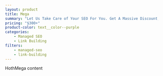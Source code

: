 ```yaml
---
layout: product
title: Mega
summary: "Let Us Take Care of Your SEO For You. Get A Massive Discount, A Custom SEO Strategy & Extra Bonuses"
pricing: "$300+"
product-color: text__color--purple
categories: 
    - Managed SEO
    - Link Building
filters: 
    - managed-seo
    - link-building
---
```


HothMega content